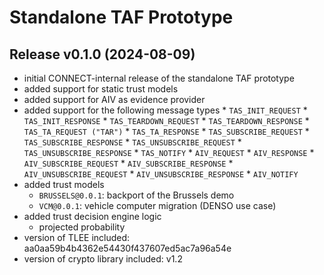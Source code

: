 # Standalone TAF Prototype

## Release v0.1.0 (2024-08-09)
 
 * initial CONNECT-internal release of the standalone TAF prototype
 * added support for static trust models
 * added support for AIV as evidence provider
 * added support for the following message types
		 * `TAS_INIT_REQUEST`
		 * `TAS_INIT_RESPONSE`
		 * `TAS_TEARDOWN_REQUEST`
		 * `TAS_TEARDOWN_RESPONSE`
		 * `TAS_TA_REQUEST ("TAR")`
		 * `TAS_TA_RESPONSE`
		 * `TAS_SUBSCRIBE_REQUEST`
		 * `TAS_SUBSCRIBE_RESPONSE`
		 * `TAS_UNSUBSCRIBE_REQUEST`
		 * `TAS_UNSUBSCRIBE_RESPONSE`
		 * `TAS_NOTIFY`
		 * `AIV_REQUEST`
		 * `AIV_RESPONSE`
		 * `AIV_SUBSCRIBE_REQUEST`
		 * `AIV_SUBSCRIBE_RESPONSE`
		 * `AIV_UNSUBSCRIBE_REQUEST`
		 * `AIV_UNSUBSCRIBE_RESPONSE`
		 * `AIV_NOTIFY`
 * added trust models 
   * `BRUSSELS@0.0.1`: backport of the Brussels demo
   * `VCM@0.0.1`: vehicle computer migration (DENSO use case)
 * added trust decision engine logic
   * projected probability
 * version of TLEE included: aa0aa59b4b4362e54430f437607ed5ac7a96a54e
 * version of crypto library included: v1.2
